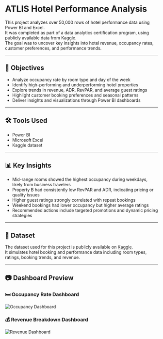 # ATLIS Hotel Performance Analysis

This project analyzes over 50,000 rows of hotel performance data using Power BI and Excel.  
It was completed as part of a data analytics certification program, using publicly available data from Kaggle.  
The goal was to uncover key insights into hotel revenue, occupancy rates, customer preferences, and performance trends.

---

## 📌 Objectives
- Analyze occupancy rate by room type and day of the week  
- Identify high-performing and underperforming hotel properties  
- Explore trends in revenue, ADR, RevPAR, and average guest ratings  
- Highlight customer booking preferences and seasonal patterns  
- Deliver insights and visualizations through Power BI dashboards  

---

## 🛠 Tools Used
- Power BI  
- Microsoft Excel  
- Kaggle dataset  

---

## 📊 Key Insights
- Mid-range rooms showed the highest occupancy during weekdays, likely from business travelers  
- Property B had consistently low RevPAR and ADR, indicating pricing or quality issues  
- Higher guest ratings strongly correlated with repeat bookings  
- Weekend bookings had lower occupancy but higher average ratings  
- Recommended actions include targeted promotions and dynamic pricing strategies  

---

## 📁 Dataset
The dataset used for this project is publicly available on [Kaggle](https://www.kaggle.com/).  
It simulates hotel booking and performance data including room types, ratings, booking trends, and revenue.

---
## 📷 Dashboard Preview

### 🛏️ Occupancy Rate Dashboard  
![Occupancy Dashboard](https://github.com/LegendaryAnalyst/ATLIS-Hotel-Analysis/blob/main/occupancy-dashboard.png?raw=true)

### 💰 Revenue Breakdown Dashboard  
![Revenue Dashboard](https://github.com/LegendaryAnalyst/ATLIS-Hotel-Analysis/blob/main/revenue-dashboard.png?raw=true)
